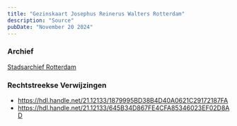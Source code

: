 ```yaml
---
title: "Gezinskaart Josephus Reinerus Walters Rotterdam"
description: "Source"
pubDate: "November 20 2024"
---
```


### Archief
[Stadsarchief Rotterdam](https://stadsarchief.rotterdam.nl/)

### Rechtstreekse Verwijzingen
- https://hdl.handle.net/21.12133/1879995BD38B4D40A0621C29172187FA
- https://hdl.handle.net/21.12133/645B34D867FE4CFA85346023EF02D8AD